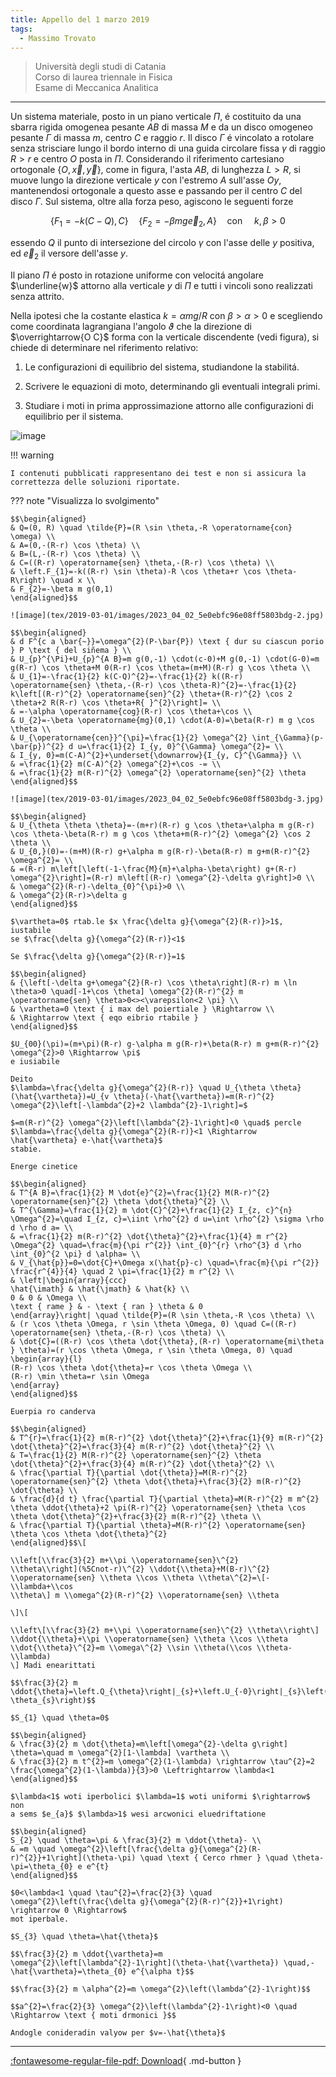 ```yaml
---
title: Appello del 1 marzo 2019
tags:
  - Massimo Trovato
---
```


>Università degli studi di Catania <br> Corso di laurea triennale in Fisica <br>
Esame di Meccanica Analitica 

---

Un sistema materiale, posto in un piano verticale $\Pi$, é costituito da
una sbarra rigida omogenea pesante $A B$ di massa $M$ e da un disco
omogeneo pesante $\Gamma$ di massa $m$, centro $C$ e raggio $r$. Il
disco $\Gamma$ é vincolato a rotolare senza strisciare lungo il bordo
interno di una guida circolare fissa $\gamma$ di raggio $R>r$ e centro
$O$ posta in $\Pi$. Considerando il riferimento cartesiano ortogonale
$\{O, \vec{x}, \vec{y}\}$, come in figura, l'asta $A B$, di lunghezza
$L>R$, si muove lungo la direzione verticale $y$ con l'estremo $A$
sull'asse $O y$, mantenendosi ortogonale a questo asse e passando per il
centro $C$ del disco $\Gamma$. Sul sistema, oltre alla forza peso,
agiscono le seguenti forze

$$\left\{F_{1}=-k(C-Q), C\right\} \quad\left\{F_{2}=-\beta m g \vec{e}_{2}, A\right\} \quad \operatorname{con} \quad k, \beta>0$$

essendo $Q$ il punto di intersezione del circolo $\gamma$ con l'asse
delle $y$ positiva, ed $\vec{e}_{2}$ il versore dell'asse $y$.

Il piano $\Pi$ é posto in rotazione uniforme con velocitá angolare
$\underline{w}$ attorno alla verticale $y$ di $\Pi$ e tutti i vincoli
sono realizzati senza attrito.

Nella ipotesi che la costante elastica $k=\alpha m g / R$ con
$\beta>\alpha>0$ e scegliendo come coordinata lagrangiana l'angolo
$\vartheta$ che la direzione di $\overrightarrow{O C}$ forma con la
verticale discendente (vedi figura), si chiede di determinare nel
riferimento relativo:

1.  Le configurazioni di equilibrio del sistema, studiandone la
    stabilitá.

2.  Scrivere le equazioni di moto, determinando gli eventuali integrali
    primi.

3.  Studiare i moti in prima approssimazione attorno alle configurazioni
    di equilibrio per il sistema.

![image](tex/2019-03-01/images/2023_04_02_5e0ebfc96e08ff5803bdg-1.jpg)

!!! warning

    I contenuti pubblicati rappresentano dei test e non si assicura la correttezza delle soluzioni riportate.

??? note "Visualizza lo svolgimento"
    
    $$\begin{aligned}
    & Q=(0, R) \quad \tilde{P}=(R \sin \theta,-R \operatorname{con} \omega) \\
    & A=(0,-(R-r) \cos \theta) \\
    & B=(L,-(R-r) \cos \theta) \\
    & C=((R-r) \operatorname{sen} \theta,-(R-r) \cos \theta) \\
    & \left.F_{1}=-k((R-r) \sin \theta)-R \cos \theta+r \cos \theta-R\right) \quad x \\
    & F_{2}=-\beta m g(0,1)
    \end{aligned}$$

    ![image](tex/2019-03-01/images/2023_04_02_5e0ebfc96e08ff5803bdg-2.jpg)

    $$\begin{aligned}
    & d F^{c a \bar{~}}=\omega^{2}(P-\bar{P}) \text { dur su ciascun porio } P \text { del siñema } \\
    & U_{p}^{\Pi}+U_{p}^{A B}=m g(0,-1) \cdot(c-0)+M g(0,-1) \cdot(G-0)=m g(R-r) \cos \theta+M 0(R-r) \cos \theta=(m+M)(R-r) g \cos \theta \\
    & U_{1}=-\frac{1}{2} k(C-Q)^{2}=-\frac{1}{2} k((R-r) \operatorname{sen} \theta,-(R-r) \cos \theta-R)^{2}=-\frac{1}{2} k\left[(R-r)^{2} \operatorname{sen}^{2} \theta+(R-r)^{2} \cos 2 \theta+2 R(R-r) \cos \theta+R{ }^{2}\right]= \\
    & =-\alpha \operatorname{cog}(R-r) \cos \theta+\cos \\
    & U_{2}=-\beta \operatorname{mg}(0,1) \cdot(A-0)=\beta(R-r) m g \cos \theta \\
    & U_{\operatorname{cen}}^{\pi}=\frac{1}{2} \omega^{2} \int_{\Gamma}(p-\bar{p})^{2} d u=\frac{1}{2} I_{y, 0}^{\Gamma} \omega^{2}= \\
    & I_{y, 0}=m(C-A)^{2}+\underset{\downarrow}{I_{y, C}^{\Gamma}} \\
    & =\frac{1}{2} m(C-A)^{2} \omega^{2}+\cos -= \\
    & =\frac{1}{2} m(R-r)^{2} \omega^{2} \operatorname{sen}^{2} \theta
    \end{aligned}$$

    ![image](tex/2019-03-01/images/2023_04_02_5e0ebfc96e08ff5803bdg-3.jpg)

    $$\begin{aligned}
    & U_{\theta \theta \theta}=-(m+r)(R-r) g \cos \theta+\alpha m g(R-r) \cos \theta-\beta(R-r) m g \cos \theta+m(R-r)^{2} \omega^{2} \cos 2 \theta \\
    & U_{0,}(0)=-(m+M)(R-r) g+\alpha m g(R-r)-\beta(R-r) m g+m(R-r)^{2} \omega^{2}= \\
    & =(R-r) m\left[\left(-1-\frac{M}{m}+\alpha-\beta\right) g+(R-r) \omega^{2}\right]=(R-r) m\left[(R-r) \omega^{2}-\delta g\right]>0 \\
    & \omega^{2}(R-r)-\delta_{0}^{\pi}>0 \\
    & \omega^{2}(R-r)>\delta g
    \end{aligned}$$

    $\vartheta=0$ rtab.le $x \frac{\delta g}{\omega^{2}(R-r)}>1$, iustabile
    se $\frac{\delta g}{\omega^{2}(R-r)}<1$

    Se $\frac{\delta g}{\omega^{2}(R-r)}=1$

    $$\begin{aligned}
    & {\left[-\delta g+\omega^{2}(R-r) \cos \theta\right](R-r) m \ln \theta>0 \quad[-1+\cos \theta] \omega^{2}(R-r)^{2} m \operatorname{sen} \theta>0<><\varepsilon<2 \pi} \\
    & \vartheta=0 \text { i max del poiertiale } \Rightarrow \\
    & \Rightarrow \text { eqo eibrio rtabile }
    \end{aligned}$$

    $U_{00}(\pi)=(m+\pi)(R-r) g-\alpha m g(R-r)+\beta(R-r) m g+m(R-r)^{2} \omega^{2}>0 \Rightarrow \pi$
    e iusiabile

    Deito
    $\lambda=\frac{\delta g}{\omega^{2}(R-r)} \quad U_{\theta \theta}(\hat{\vartheta})=U_{v \theta}(-\hat{\vartheta})=m(R-r)^{2} \omega^{2}\left[-\lambda^{2}+2 \lambda^{2}-1\right]=$

    $=m(R-r)^{2} \omega^{2}\left[\lambda^{2}-1\right]<0 \quad$ percle
    $\lambda=\frac{\delta g}{\omega^{2}(R-r)}<1 \Rightarrow \hat{\vartheta} e-\hat{\vartheta}$
    stabie.

    Energe cinetice

    $$\begin{aligned}
    & T^{A B}=\frac{1}{2} M \dot{e}^{2}=\frac{1}{2} M(R-r)^{2} \operatorname{sen}^{2} \theta \dot{\theta}^{2} \\
    & T^{\Gamma}=\frac{1}{2} m \dot{C}^{2}+\frac{1}{2} I_{z, c}^{n} \Omega^{2}=\quad I_{z, c}=\iint \rho^{2} d u=\int \rho^{2} \sigma \rho d \rho d a= \\
    & =\frac{1}{2} m(R-r)^{2} \dot{\theta}^{2}+\frac{1}{4} m r^{2} \Omega^{2} \quad=\frac{m}{\pi r^{2}} \int_{0}^{r} \rho^{3} d \rho \int_{0}^{2 \pi} d \alpha= \\
    & V_{\hat{p}}=0=\dot{C}+\Omega x(\hat{p}-c) \quad=\frac{m}{\pi r^{2}} \frac{r^{4}}{4} \quad 2 \pi=\frac{1}{2} m r^{2} \\
    & \left|\begin{array}{ccc}
    \hat{\imath} & \hat{\jmath} & \hat{k} \\
    0 & 0 & \Omega \\
    \text { rame } & - \text { ran } \theta & 0
    \end{array}\right| \quad \tilde{P}=(R \sin \theta,-R \cos \theta) \\
    & (r \cos \theta \Omega, r \sin \theta \Omega, 0) \quad C=((R-r) \operatorname{sen} \theta,-(R-r) \cos \theta) \\
    & \dot{C}=((R-r) \cos \theta \dot{\theta},(R-r) \operatorname{mi\theta } \theta)=(r \cos \theta \Omega, r \sin \theta \Omega, 0) \quad \begin{array}{l}
    (R-r) \cos \theta \dot{\theta}=r \cos \theta \Omega \\
    (R-r) \min \theta=r \sin \Omega
    \end{array}
    \end{aligned}$$

    Euerpia ro canderva

    $$\begin{aligned}
    & T^{r}=\frac{1}{2} m(R-r)^{2} \dot{\theta}^{2}+\frac{1}{9} m(R-r)^{2} \dot{\theta}^{2}=\frac{3}{4} m(R-r)^{2} \dot{\theta}^{2} \\
    & T=\frac{1}{2} M(R-r)^{2} \operatorname{sen}^{2} \theta \dot{\theta}^{2}+\frac{3}{4} m(R-r)^{2} \dot{\theta}^{2} \\
    & \frac{\partial T}{\partial \dot{\theta}}=M(R-r)^{2} \operatorname{sen}^{2} \theta \dot{\theta}+\frac{3}{2} m(R-r)^{2} \dot{\theta} \\
    & \frac{d}{d t} \frac{\partial T}{\partial \theta}=M(R-r)^{2} m m^{2} \theta \ddot{\theta}+2 \pi(R-r)^{2} \operatorname{sen} \theta \cos \theta \dot{\theta}^{2}+\frac{3}{2} m(R-r)^{2} \theta \\
    & \frac{\partial T}{\partial \theta}=M(R-r)^{2} \operatorname{sen} \theta \cos \theta \dot{\theta}^{2}
    \end{aligned}$$\[

    \\left[\\frac{3}{2} m+\\pi \\operatorname{sen}\^{2}
    \\theta\\right](%5Cnot-r)\^{2} \\ddot{\\theta}+M(B-r)\^{2}
    \\operatorname{sen} \\theta \\cos \\theta \\theta\^{2}=\[-\\lambda+\\cos
    \\theta\] m \\omega^{2}(R-r)^{2} \\operatorname{sen} \\theta

    \]\[

    \\left\[\\frac{3}{2} m+\\pi \\operatorname{sen}\^{2} \\theta\\right\]
    \\ddot{\\theta}+\\pi \\operatorname{sen} \\theta \\cos \\theta
    \\dot{\\theta}\^{2}=m \\omega\^{2} \\sin \\theta(\\cos \\theta-\\lambda)
    \] Madi enearittati

    $$\frac{3}{2} m \ddot{\theta}=\left.Q_{\theta}\right|_{s}+\left.U_{-0}\right|_{s}\left(\theta-\theta_{s}\right)$$

    $S_{1} \quad \theta=0$

    $$\begin{aligned}
    & \frac{3}{2} m \dot{\theta}=m\left[\omega^{2}-\delta g\right] \theta=\quad m \omega^{2}[1-\lambda] \vartheta \\
    & \frac{3}{2} m t^{2}=m \omega^{2}(1-\lambda) \rightarrow \tau^{2}=2 \frac{\omega^{2}(1-\lambda)}{3}>0 \Leftrightarrow \lambda<1
    \end{aligned}$$

    $\lambda<1$ woti iperbolici $\lambda=1$ woti uniformi $\rightarrow$ non
    a sems $e_{a}$ $\lambda>1$ wesi arcwonici eluedriftatione

    $$\begin{aligned}
    S_{2} \quad \theta=\pi & \frac{3}{2} m \ddot{\theta}- \\
    & =m \quad \omega^{2}\left[\frac{\delta g}{\omega^{2}(R-r)^{2}}+1\right](\theta-\pi) \quad \text { Cerco rhmer } \quad \theta-\pi=\theta_{0} e e^{t}
    \end{aligned}$$

    $0<\lambda<1 \quad \tau^{2}=\frac{2}{3} \quad \omega^{2}\left(\frac{\delta g}{\omega^{2}(R-r)^{2}}+1\right) \rightarrow 0 \Rightarrow$
    mot iperbale.

    $S_{3} \quad \theta=\hat{\theta}$

    $$\frac{3}{2} m \ddot{\vartheta}=m \omega^{2}\left[\lambda^{2}-1\right](\theta-\hat{\vartheta}) \quad,-\hat{\vartheta}=\theta_{0} e^{\alpha t}$$

    $$\frac{3}{2} m \alpha^{2}=m \omega^{2}\left(\lambda^{2}-1\right)$$

    $$a^{2}=\frac{2}{3} \omega^{2}\left(\lambda^{2}-1\right)<0 \quad \Rightarrow \text { moti drmonici }$$

    Andogle conideradin valyow per $v=-\hat{\theta}$

---

[:fontawesome-regular-file-pdf: Download](pdf/2019-03-01-ts.pdf){ .md-button }
